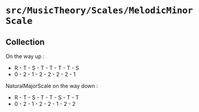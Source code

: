 # `src/MusicTheory/Scales/MelodicMinorScale`

## Collection
On the way up :
* R - T - S - T - T - T - T - S
* 0 - 2 - 1 - 2 - 2 - 2 - 2 - 1

NaturalMajorScale on the way down :
* R - T - S - T - T - S - T - T
* 0 - 2 - 1 - 2 - 2 - 1 - 2 - 2
